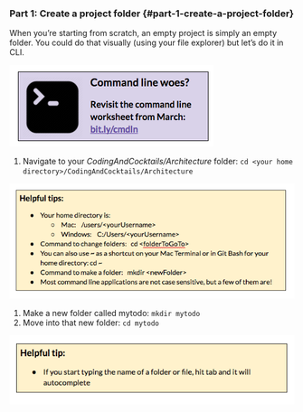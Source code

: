 ### Part 1: Create a project folder {#part-1-create-a-project-folder}

When you’re starting from scratch, an empty project is simply an empty folder. You could do that visually (using your file explorer) but let’s do it in CLI.

[![](../images/8.png)](http://bit.ly/cmdln)

1.  Navigate to your _CodingAndCocktails/Architecture_ folder: ``cd <your home directory>/CodingAndCocktails/Architecture``

![](../images/9.png)

1.  Make a new folder called mytodo: ``mkdir mytodo``
2.  Move into that new folder: ``cd mytodo``

![](../images/10.png)
